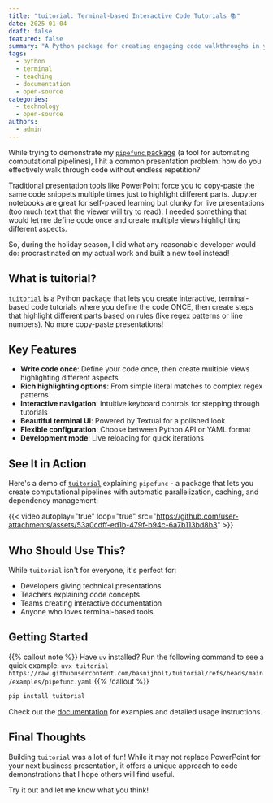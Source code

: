 ```yaml
---
title: "tuitorial: Terminal-based Interactive Code Tutorials 📚"
date: 2025-01-04
draft: false
featured: false
summary: "A Python package for creating engaging code walkthroughs in your terminal with rich highlighting options and interactive navigation. 💻"
tags:
  - python
  - terminal
  - teaching
  - documentation
  - open-source
categories:
  - technology
  - open-source
authors:
  - admin
---
```


While trying to demonstrate my [`pipefunc` package](https://github.com/pipefunc/pipefunc) (a tool for automating computational pipelines), I hit a common presentation problem: how do you effectively walk through code without endless repetition?

Traditional presentation tools like PowerPoint force you to copy-paste the same code snippets multiple times just to highlight different parts. Jupyter notebooks are great for self-paced learning but clunky for live presentations (too much text that the viewer will try to read). I needed something that would let me define code once and create multiple views highlighting different aspects.

So, during the holiday season, I did what any reasonable developer would do: procrastinated on my actual work and built a new tool instead!

## What is tuitorial?

[`tuitorial`](https://github.com/basnijholt/tuitorial) is a Python package that lets you create interactive, terminal-based code tutorials where you define the code ONCE, then create steps that highlight different parts based on rules (like regex patterns or line numbers). No more copy-paste presentations!

## Key Features

- **Write code once**: Define your code once, then create multiple views highlighting different aspects
- **Rich highlighting options**: From simple literal matches to complex regex patterns
- **Interactive navigation**: Intuitive keyboard controls for stepping through tutorials
- **Beautiful terminal UI**: Powered by Textual for a polished look
- **Flexible configuration**: Choose between Python API or YAML format
- **Development mode**: Live reloading for quick iterations

## See It in Action

Here's a demo of [`tuitorial`](https://github.com/basnijholt/tuitorial) explaining `pipefunc` - a package that lets you create computational pipelines with automatic parallelization, caching, and dependency management:

{{< video autoplay="true" loop="true" src="https://github.com/user-attachments/assets/53a0cdff-ed1b-479f-b94c-6a7b113bd8b3" >}}

## Who Should Use This?

While `tuitorial` isn't for everyone, it's perfect for:

- Developers giving technical presentations
- Teachers explaining code concepts
- Teams creating interactive documentation
- Anyone who loves terminal-based tools

## Getting Started

{{% callout note %}}
Have `uv` installed? Run the following command to see a quick example:
`uvx tuitorial https://raw.githubusercontent.com/basnijholt/tuitorial/refs/heads/main/examples/pipefunc.yaml`
{{% /callout %}}


```bash
pip install tuitorial
```

Check out the [documentation](https://github.com/basnijholt/tuitorial) for examples and detailed usage instructions.

## Final Thoughts

Building `tuitorial` was a lot of fun!
While it may not replace PowerPoint for your next business presentation, it offers a unique approach to code demonstrations that I hope others will find useful.

Try it out and let me know what you think!
